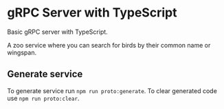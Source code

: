# gRPC Server with TypeScript

Basic gRPC server with TypeScript. 

A zoo service where you can search for birds by their common name or wingspan.

## Generate service
To generate service run `npm run proto:generate`. To clear generated code use `npm run proto:clear`.
